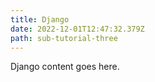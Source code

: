 ```yaml
---
title: Django
date: 2022-12-01T12:47:32.379Z
path: sub-tutorial-three
---
```

D﻿jango content goes here.